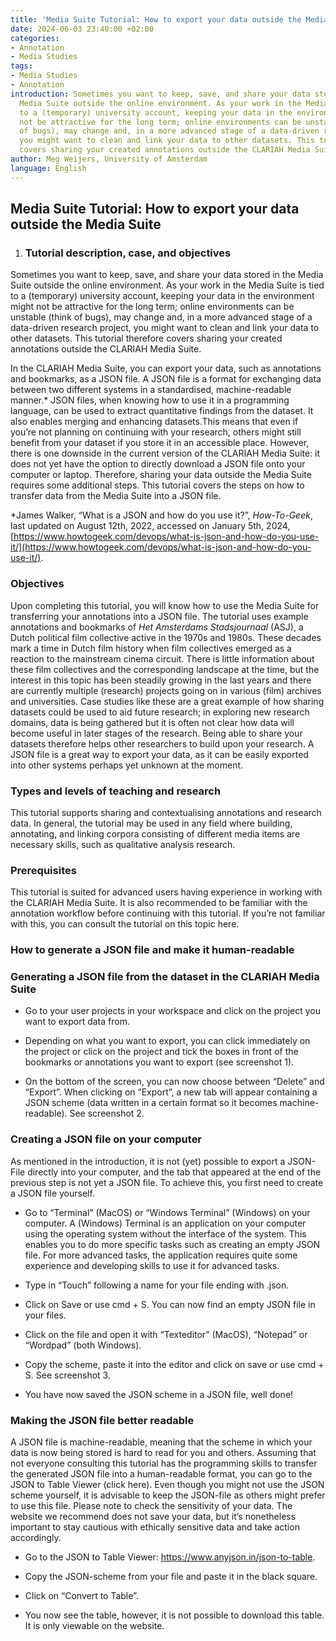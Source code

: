 ```yaml
---
title: 'Media Suite Tutorial: How to export your data outside the Media Suite'
date: 2024-06-03 23:40:00 +02:00
categories:
- Annotation
- Media Studies
tags:
- Media Studies
- Annotation
introduction: Sometimes you want to keep, save, and share your data stored in the
  Media Suite outside the online environment. As your work in the Media Suite is tied
  to a (temporary) university account, keeping your data in the environment might
  not be attractive for the long term; online environments can be unstable (think
  of bugs), may change and, in a more advanced stage of a data-driven research project,
  you might want to clean and link your data to other datasets. This tutorial therefore
  covers sharing your created annotations outside the CLARIAH Media Suite.
author: Meg Weijers, University of Amsterdam
language: English
---
```


## Media Suite Tutorial: How to export your data outside the Media Suite

1. ### Tutorial description, case, and objectives
   

Sometimes you want to keep, save, and share your data stored in the Media Suite outside the online environment. As your work in the Media Suite is tied to a (temporary) university account, keeping your data in the environment might not be attractive for the long term; online environments can be unstable (think of bugs), may change and, in a more advanced stage of a data-driven research project, you might want to clean and link your data to other datasets. This tutorial therefore covers sharing your created annotations outside the CLARIAH Media Suite.

In the CLARIAH Media Suite, you can export your data, such as annotations and bookmarks, as a JSON file. A JSON file is a format for exchanging data between two different systems in a standardised, machine-readable manner.\* JSON files, when knowing how to use it in a programming language, can be used to extract quantitative findings from the dataset. It also enables merging and enhancing datasets.This means that even if you’re not planning on continuing with your research, others might still benefit from your dataset if you store it in an accessible place. However, there is one downside in the current version of the CLARIAH Media Suite: it does not yet have the option to directly download a JSON file onto your computer or laptop. Therefore, sharing your data outside the Media Suite requires some additional steps. This tutorial covers the steps on how to transfer data from the Media Suite into a JSON file.

\*James Walker, “What is a JSON and how do you use it?”, *How-To-Geek*, last updated on August 12th, 2022, accessed on January 5th, 2024, [https://www.howtogeek.com/devops/what-is-json-and-how-do-you-use-it/](https://www.howtogeek.com/devops/what-is-json-and-how-do-you-use-it/).

### Objectives

Upon completing this tutorial, you will know how to use the Media Suite for transferring your annotations into a JSON file. The tutorial uses example annotations and bookmarks of *Het Amsterdams Stadsjournaal* (ASJ), a Dutch political film collective active in the 1970s and 1980s. These decades mark a time in Dutch film history when film collectives emerged as a reaction to the mainstream cinema circuit. There is little information about these film collectives and the corresponding landscape at the time, but the interest in this topic has been steadily growing in the last years and there are currently multiple (research) projects going on in various (film) archives and universities. Case studies like these are a great example of how sharing datasets could be used to aid future research; in exploring new research domains, data is being gathered but it is often not clear how data will become useful in later stages of the research. Being able to share your datasets therefore helps other researchers to build upon your research. A JSON file is a great way to export your data, as it can be easily exported into other systems perhaps yet unknown at the moment.

### Types and levels of teaching and research

This tutorial supports sharing and contextualising annotations and research data. In general, the tutorial may be used in any field where building, annotating, and linking corpora consisting of different media items are necessary skills, such as qualitative analysis research.

### Prerequisites

This tutorial is suited for advanced users having experience in working with the CLARIAH Media Suite. It is also recommended to be familiar with the annotation workflow before continuing with this tutorial. If you’re not familiar with this, you can consult the tutorial on this topic here.

### How to generate a JSON file and make it human-readable

### Generating a JSON file from the dataset in the CLARIAH Media Suite

* Go to your user projects in your workspace and click on the project you want to export data from.

* Depending on what you want to export, you can click immediately on the project or click on the project and tick the boxes in front of the bookmarks or annotations you want to export (see screenshot 1).

* On the bottom of the screen, you can now choose between “Delete” and “Export”. When clicking on “Export”, a new tab will appear containing a JSON scheme (data written in a certain format so it becomes machine-readable). See screenshot 2.

### Creating a JSON file on your computer

As mentioned in the introduction, it is not (yet) possible to export a JSON-File directly into your computer, and the tab that appeared at the end of the previous step is not yet a JSON file. To achieve this, you first need to create a JSON file yourself.

* Go to “Terminal” (MacOS) or “Windows Terminal” (Windows) on your computer. A (Windows) Terminal is an application on your computer using the operating system without the interface of the system. This enables you to do more specific tasks such as creating an empty JSON file. For more advanced tasks, the application requires quite some experience and developing skills to use it for advanced tasks.


* Type in “Touch” following a name for your file ending with .json.


* Click on Save or use cmd \+ S. You can now find an empty JSON file in your files.


* Click on the file and open it with “Texteditor” (MacOS), “Notepad” or “Wordpad” (both Windows).


* Copy the scheme, paste it into the editor and click on save or use cmd \+ S. See screenshot 3.


* You have now saved the JSON scheme in a JSON file, well done!

### Making the JSON file better readable

A JSON file is machine-readable, meaning that the scheme in which your data is now being stored is hard to read for you and others. Assuming that not everyone consulting this tutorial has the programming skills to transfer the generated JSON file into a human-readable format, you can go to the JSON to Table Viewer (click here).  Even though you might not use the JSON scheme yourself, it is advisable to keep the JSON-file as others might prefer to use this file. Please note to check the sensitivity of your data. The website we recommend does not save your data, but it’s nonetheless important to stay cautious with ethically sensitive data and take action accordingly.

* Go to the JSON to Table Viewer: https://www.anyjson.in/json-to-table.


* Copy the JSON-scheme from your file and paste it in the black square.


* Click on “Convert to Table”.


* You now see the table, however, it is not possible to download this table. It is only viewable on the website.